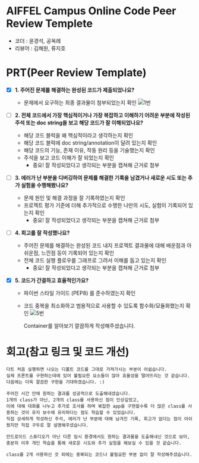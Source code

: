 # AIFFEL Campus Online Code Peer Review Templete
- 코더 : 윤경석, 공옥례
- 리뷰어 : 김해원, 류지호


# PRT(Peer Review Template)
- [x]  **1. 주어진 문제를 해결하는 완성된 코드가 제출되었나요?**
    - 문제에서 요구하는 최종 결과물이 첨부되었는지 확인
        ![1번](https://github.com/user-attachments/assets/9aa96068-429d-4618-8019-84aa15abd58b)
    
- [ ]  **2. 전체 코드에서 가장 핵심적이거나 가장 복잡하고 이해하기 어려운 부분에 작성된 
주석 또는 doc string을 보고 해당 코드가 잘 이해되었나요?**
    - 해당 코드 블럭을 왜 핵심적이라고 생각하는지 확인
    - 해당 코드 블럭에 doc string/annotation이 달려 있는지 확인
    - 해당 코드의 기능, 존재 이유, 작동 원리 등을 기술했는지 확인
    - 주석을 보고 코드 이해가 잘 되었는지 확인
        - 중요! 잘 작성되었다고 생각되는 부분을 캡쳐해 근거로 첨부
        
- [ ]  **3. 에러가 난 부분을 디버깅하여 문제를 해결한 기록을 남겼거나
새로운 시도 또는 추가 실험을 수행해봤나요?**
    - 문제 원인 및 해결 과정을 잘 기록하였는지 확인
    - 프로젝트 평가 기준에 더해 추가적으로 수행한 나만의 시도, 
    실험이 기록되어 있는지 확인
        - 중요! 잘 작성되었다고 생각되는 부분을 캡쳐해 근거로 첨부
        
- [ ]  **4. 회고를 잘 작성했나요?**
    - 주어진 문제를 해결하는 완성된 코드 내지 프로젝트 결과물에 대해
    배운점과 아쉬운점, 느낀점 등이 기록되어 있는지 확인
    - 전체 코드 실행 플로우를 그래프로 그려서 이해를 돕고 있는지 확인
        - 중요! 잘 작성되었다고 생각되는 부분을 캡쳐해 근거로 첨부
        
- [x]  **5. 코드가 간결하고 효율적인가요?**
    - 파이썬 스타일 가이드 (PEP8) 를 준수하였는지 확인
    - 코드 중복을 최소화하고 범용적으로 사용할 수 있도록 함수화/모듈화했는지 확인
      ![5번](https://github.com/user-attachments/assets/64fbea02-3102-42f0-98cd-b8ba58b0c3ff)

      Container를 알아보기 깔끔하게 작성해주셨습니다.


# 회고(참고 링크 및 코드 개선)
```
다트 처음 실행하면 나오는 디폴트 코드를 그대로 가져가시는 부분이 아쉽습니다.
실제 프론트를 구현하는데에 있어 불필요한 요소들이 많아 효율성을 떨어뜨리는 것 같습니다.
다음에는 더욱 깔끔한 구현을 기대하겠습니다. :)

주어진 시간 안에 원하는 결과를 성공적으로 도출해내셨습니다.
1개의 class가 아닌, 2개의 class를 사용하신 점이 인상깊었고,
이에 대해 대화를 나누고 추가로 조사를 하며 복잡한 app을 구현할수록 더 많은 class를 사용하는 것이 유지 보수에 유리하다는 점도 학습할 수 있었습니다.
직접 상세하게 작성하신 주석, 에러가 난 부분에 대해 남겨진 기록, 회고가 없다는 점이 아쉬웠지만 직접 구두로 잘 설명해주셨습니다.

안드로이드 스튜디오가 아닌 다른 임시 환경에서도 원하는 결과물을 도출해내신 것으로 보아,
충분히 이후 개인 학습을 통해 새로운 시도와 추가 실험을 해보실 수 있을 것 같습니다.

class를 2개 사용하신 것 외에는 중복되는 코드나 불필요한 부분 없이 잘 작성해주셨습니다.

```

